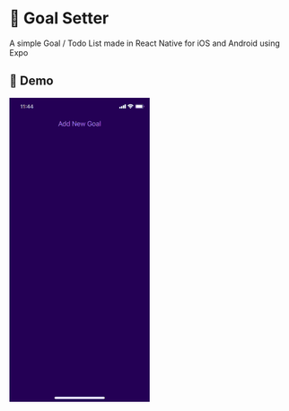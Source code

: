 
# :notebook: Goal Setter

A simple Goal / Todo List made in React Native for iOS and Android using Expo

## :red_circle: Demo
![](https://github.com/BPSCrash/GoalSetter/blob/main/iosDemo.gif)
